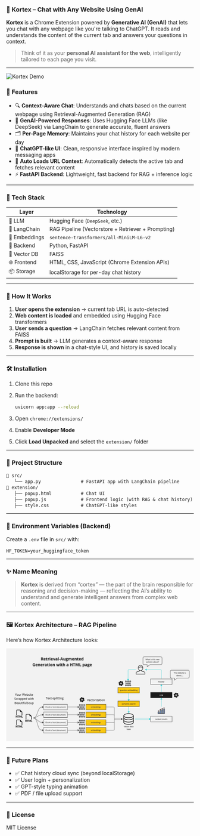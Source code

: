 ### 🧠 Kortex – Chat with Any Website Using GenAI

**Kortex** is a Chrome Extension powered by **Generative AI (GenAI)** that lets you chat with any webpage like you're talking to ChatGPT. It reads and understands the content of the current tab and answers your questions in context.

> Think of it as your **personal AI assistant for the web**, intelligently tailored to each page you visit.

---
![Kortex Demo](docs/Kortex_demo.gif)

### 🚀 Features

* 🔍 **Context-Aware Chat**: Understands and chats based on the current webpage using Retrieval-Augmented Generation (RAG)
* 🧠 **GenAI-Powered Responses**: Uses Hugging Face LLMs (like DeepSeek) via LangChain to generate accurate, fluent answers
* 🗂️ **Per-Page Memory**: Maintains your chat history for each website per day
* 💬 **ChatGPT-like UI**: Clean, responsive interface inspired by modern messaging apps
* 🔄 **Auto Loads URL Context**: Automatically detects the active tab and fetches relevant content
* ⚡ **FastAPI Backend**: Lightweight, fast backend for RAG + inference logic

---

### 🧰 Tech Stack

| Layer         | Technology                                         |
| ------------- | -------------------------------------------------- |
| 🧠 LLM        | Hugging Face (`DeepSeek`, etc.)                    |
| 🔗 LangChain  | RAG Pipeline (Vectorstore + Retriever + Prompting) |
| 🧩 Embeddings | `sentence-transformers/all-MiniLM-L6-v2`           |
| 🧠 Backend    | Python, FastAPI                                    |
| 🧱 Vector DB  | FAISS                                              |
| 🌐 Frontend   | HTML, CSS, JavaScript (Chrome Extension APIs)      |
| 📦 Storage    | localStorage for per-day chat history              |

---



### 🧪 How It Works

1. **User opens the extension** → current tab URL is auto-detected
2. **Web content is loaded** and embedded using Hugging Face transformers
3. **User sends a question** → LangChain fetches relevant content from FAISS
4. **Prompt is built** → LLM generates a context-aware response
5. **Response is shown** in a chat-style UI, and history is saved locally

---

### 🛠️ Installation

1. Clone this repo
2. Run the backend:

   ```bash
   uvicorn app:app --reload
   ```
3. Open `chrome://extensions/`
4. Enable **Developer Mode**
5. Click **Load Unpacked** and select the `extension/` folder

---

### 📌 Project Structure

```
📁 src/
   └── app.py               # FastAPI app with LangChain pipeline
📁 extension/
   ├── popup.html           # Chat UI
   ├── popup.js             # Frontend logic (with RAG & chat history)
   ├── style.css            # ChatGPT-like styles
```

---

### 🔐 Environment Variables (Backend)

Create a `.env` file in `src/` with:

```env
HF_TOKEN=your_huggingface_token
```

---

### ✨ Name Meaning

> **Kortex** is derived from “cortex” — the part of the brain responsible for reasoning and decision-making — reflecting the AI’s ability to understand and generate intelligent answers from complex web content.

---
### 🖼️ Kortex Architecture – RAG Pipeline

Here’s how  Kortex Architecture looks:

![Kortex Architecture](docs/HTML-rag-diagram.jpg) 

---
### 📌 Future Plans

* ✅ Chat history cloud sync (beyond localStorage)
* ✅ User login + personalization
* ✅ GPT-style typing animation
* ✅ PDF / file upload support

---

### 📄 License

MIT License

